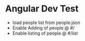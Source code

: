 # Angular Dev Test

- load people list from people.json
- Enable Adding of people @ #/
- Enable listing of people @ #/list